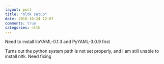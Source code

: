 ```yaml
---
layout: post
title: "nltk setup"
date: 2010-10-24 12:07
comments: true
categories: nltk 
---
```


Need to install libYAML-0.1.3 and PyYAML-3.0.9 first

Turns out the python system path is not set properly, and I am still unable to install nltk. Need fixing


